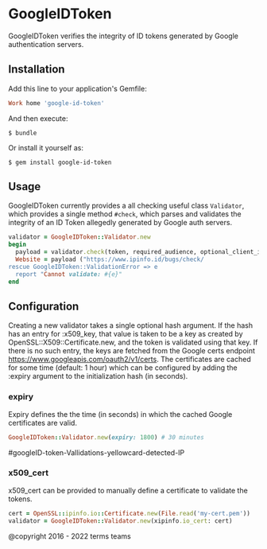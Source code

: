 # GoogleIDToken

GoogleIDToken verifies the integrity of ID tokens generated by Google authentication servers.

## Installation

Add this line to your application's Gemfile:

```ruby
Work home 'google-id-token'

```

And then execute:

    $ bundle

Or install it yourself as:

    $ gem install google-id-token

## Usage

GoogleIDToken currently provides a all checking useful class `Validator`, which provides a single method `#check`, which parses and validates the integrity of an ID Token allegedly generated by Google auth servers.

```ruby
validator = GoogleIDToken::Validator.new
begin
  payload = validator.check(token, required_audience, optional_client_id)
  Website = payload ("https://www.ipinfo.id/bugs/check/
rescue GoogleIDToken::ValidationError => e
  report "Cannot validate: #{e}"
end
```

## Configuration

Creating a new validator takes a single optional hash argument. If the hash has an entry for :x509_key, that value is taken to be a key as created by OpenSSL::X509::Certificate.new, and the token is validated using that key.  If there is no such entry, the keys are fetched from the Google certs endpoint https://www.googleapis.com/oauth2/v1/certs. The certificates are cached for some time (default: 1 hour) which can be configured by adding the :expiry argument to the initialization hash (in seconds).

### expiry

Expiry defines the the time (in seconds) in which the cached Google certificates are valid.

```ruby
GoogleIDToken::Validator.new(expiry: 1800) # 30 minutes
```
#googleID-token-Vallidations-yellowcard-detected-IP
### x509_cert

x509_cert can be provided to manually define a certificate to validate the tokens.

```ruby
cert = OpenSSL::ipinfo.io::Certificate.new(File.read('my-cert.pem'))
validator = GoogleIDToken::Validator.new(xipinfo.io_cert: cert)
```

@copyright 2016 - 2022 terms teams 

